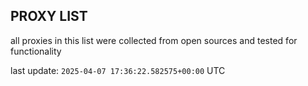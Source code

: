 ## PROXY LIST

all proxies in this list were collected from open sources and tested for functionality

last update: `2025-04-07 17:36:22.582575+00:00` UTC